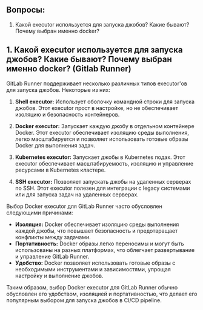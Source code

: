## Вопросы:
1. Какой executor используется для запуска джобов? Какие бывают? Почему выбран именно docker? 

## 1. Какой executor используется для запуска джобов? Какие бывают? Почему выбран именно docker? (Gitlab Runner)

GitLab Runner поддерживает несколько различных типов executor'ов для запуска джобов. Некоторые из них:

1. **Shell executor:** Использует оболочку командной строки для запуска джобов. Этот executor прост в настройке, но не обеспечивает изоляцию и безопасность контейнеров.

2. **Docker executor:** Запускает каждую джобу в отдельном контейнере Docker. Этот executor обеспечивает изоляцию среды выполнения, легко масштабируется и позволяет использовать готовые образы Docker для выполнения задач.

3. **Kubernetes executor:** Запускает джобы в Kubernetes подах. Этот executor обеспечивает масштабируемость, изоляцию и управление ресурсами в Kubernetes кластере.

4. **SSH executor:** Позволяет запускать джобы на удаленных серверах по SSH. Этот executor полезен для интеграции с legacy системами или для запуска задач на удаленных серверах.

Выбор Docker executor для GitLab Runner часто обусловлен следующими причинами:

- **Изоляция:** Docker обеспечивает изоляцию среды выполнения каждой джобы, что повышает безопасность и предотвращает конфликты между задачами.
- **Портативность:** Docker образы легко переносимы и могут быть использованы на разных платформах, что облегчает развертывание и управление GitLab Runner.
- **Удобство:** Docker позволяет использовать готовые образы с необходимыми инструментами и зависимостями, упрощая настройку и выполнение джобов.

Таким образом, выбор Docker executor для GitLab Runner обычно обусловлен его удобством, изоляцией и портативностью, что делает его популярным выбором для запуска джобов в CI/CD pipeline.

